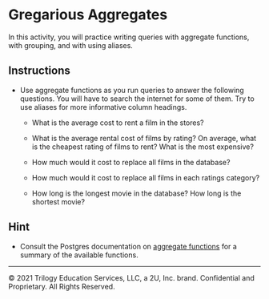 # Gregarious Aggregates

In this activity, you will practice writing queries with aggregate functions, with grouping, and with using aliases.

## Instructions

* Use aggregate functions as you run queries to answer the following questions. You will have to search the internet for some of them. Try to use aliases for more informative column headings.

    * What is the average cost to rent a film in the stores?

    * What is the average rental cost of films by rating? On average, what is the cheapest rating of films to rent? What is the most expensive?

    * How much would it cost to replace all films in the database?

    * How much would it cost to replace all films in each ratings category?

    * How long is the longest movie in the database? How long is the shortest movie?

## Hint

* Consult the Postgres documentation on [aggregate functions](https://www.postgresql.org/docs/9.5/functions-aggregate.html) for a summary of the available functions.

---

© 2021 Trilogy Education Services, LLC, a 2U, Inc. brand. Confidential and Proprietary. All Rights Reserved.

